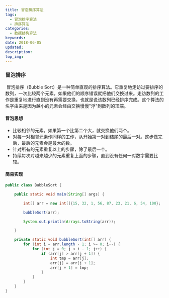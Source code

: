 ```yaml
---
title: 冒泡排序算法
tags: 
  - 冒泡排序算法
  - 排序算法
categories:
  - 数据结构算法
keywords: 
date: 2018-06-05
updated: 
description: 
top_img: 
---
```


### 冒泡排序

​        冒泡排序（Bubble Sort）是一种简单直观的排序算法。它重复地走访过要排序的数列，一次比较两个元素，如果他们的顺序错误就把他们交换过来。走访数列的工作是重复地进行直到没有再需要交换，也就是说该数列已经排序完成。这个算法的名字由来是因为越小的元素会经由交换慢慢"浮"到数列的顶端。



#### 冒泡思想

- 比较相邻的元素。如果第一个比第二个大，就交换他们两个。
- 对每一对相邻元素作同样的工作，从开始第一对到结尾的最后一对。这步做完后，最后的元素会是最大的数。
- 针对所有的元素重复以上的步骤，除了最后一个。
- 持续每次对越来越少的元素重复上面的步骤，直到没有任何一对数字需要比较。



#### 简易实现

```java
public class BubbleSort {

    public static void main(String[] args) {

        int[] arr = new int[]{15, 32, 1, 56, 87, 23, 21, 6, 54, 100};

        bubbleSort(arr);

        System.out.println(Arrays.toString(arr));

    }

    private static void bubbleSort(int[] arr) {
        for (int i = arr.length - 1; i >= 0; i--) {
            for (int j = 0; j < i - 1; j++) {
                if (arr[j] > arr[j + 1]) {
                    int tmp = arr[j];
                    arr[j] = arr[j + 1];
                    arr[j + 1] = tmp;
                }
            }
        }
    }
}
```

